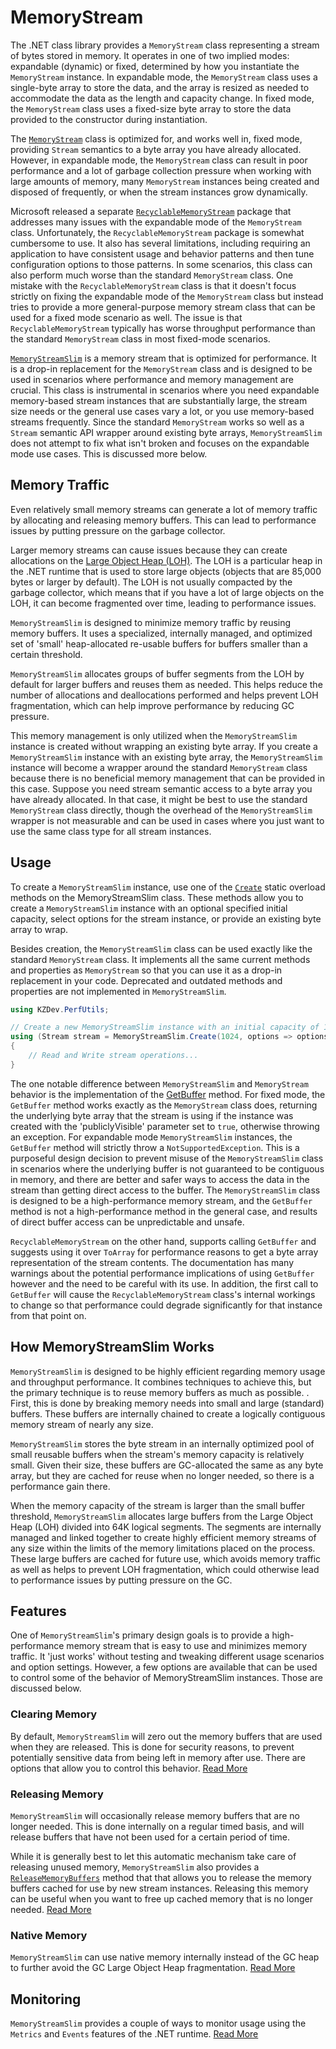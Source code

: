 # MemoryStream

The .NET class library provides a `MemoryStream` class representing a stream of bytes stored in memory. It operates in one of two implied modes: expandable (dynamic) or fixed, determined by how you instantiate the `MemoryStream` instance. In expandable mode, the `MemoryStream` class uses a single-byte array to store the data, and the array is resized as needed to accommodate the data as the length and capacity change. In fixed mode, the `MemoryStream` class uses a fixed-size byte array to store the data provided to the constructor during instantiation.

The [`MemoryStream`](xref:System.IO.MemoryStream) class is optimized for, and works well in, fixed mode, providing `Stream` semantics to a byte array you have already allocated. However, in expandable mode, the `MemoryStream` class can result in poor performance and a lot of garbage collection pressure when working with large amounts of memory, many `MemoryStream` instances being created and disposed of frequently, or when the stream instances grow dynamically.

Microsoft released a separate [`RecyclableMemoryStream`](https://www.nuget.org/packages/Microsoft.IO.RecyclableMemoryStream) package that addresses many issues with the expandable mode of the `MemoryStream` class. Unfortunately, the `RecyclableMemoryStream` package is somewhat cumbersome to use. It also has several limitations, including requiring an application to have consistent usage and behavior patterns and then tune configuration options to those patterns. In some scenarios, this class can also perform much worse than the standard `MemoryStream` class. One mistake with the `RecyclableMemoryStream` class is that it doesn't focus strictly on fixing the expandable mode of the `MemoryStream` class but instead tries to provide a more general-purpose memory stream class that can be used for a fixed mode scenario as well. The issue is that `RecyclableMemoryStream` typically has worse throughput performance than the standard `MemoryStream` class in most fixed-mode scenarios.

[`MemoryStreamSlim`](xref:KZDev.PerfUtils.MemoryStreamSlim) is a memory stream that is optimized for performance. It is a drop-in replacement for the `MemoryStream` class and is designed to be used in scenarios where performance and memory management are crucial. This class is instrumental in scenarios where you need expandable memory-based stream instances that are substantially large, the stream size needs or the general use cases vary a lot, or you use memory-based streams frequently. Since the standard `MemoryStream` works so well as a `Stream` semantic API wrapper around existing byte arrays, `MemoryStreamSlim` does not attempt to fix what isn't broken and focuses on the expandable mode use cases. This is discussed more below.

## Memory Traffic

Even relatively small memory streams can generate a lot of memory traffic by allocating and releasing memory buffers. This can lead to performance issues by putting pressure on the garbage collector.

Larger memory streams can cause issues because they can create allocations on the [Large Object Heap (LOH)](https://learn.microsoft.com/en-us/dotnet/standard/garbage-collection/large-object-heap). The LOH is a particular heap in the .NET runtime that is used to store large objects (objects that are 85,000 bytes or larger by default). The LOH is not usually compacted by the garbage collector, which means that if you have a lot of large objects on the LOH, it can become fragmented over time, leading to performance issues.



`MemoryStreamSlim` is designed to minimize memory traffic by reusing memory buffers. It uses a specialized, internally managed, and optimized set of 'small' heap-allocated re-usable buffers for buffers smaller than a certain threshold.

`MemoryStreamSlim` allocates groups of buffer segments from the LOH by default for larger buffers and reuses them as needed. This helps reduce the number of allocations and deallocations performed and helps prevent LOH fragmentation, which can help improve performance by reducing GC pressure.

This memory management is only utilized when the `MemoryStreamSlim` instance is created without wrapping an existing byte array. If you create a `MemoryStreamSlim` instance with an existing byte array, the `MemoryStreamSlim` instance will become a wrapper around the standard `MemoryStream` class because there is no beneficial memory management that can be provided in this case. Suppose you need stream semantic access to a byte array you have already allocated. In that case, it might be best to use the standard `MemoryStream` class directly, though the overhead of the `MemoryStreamSlim` wrapper is not measurable and can be used in cases where you just want to use the same class type for all stream instances.

## Usage

To create a `MemoryStreamSlim` instance, use one of the [`Create`](xref:KZDev.PerfUtils.MemoryStreamSlim.Create) static overload methods on the MemoryStreamSlim class. These methods allow you to create a `MemoryStreamSlim` instance with an optional specified initial capacity, select options for the stream instance, or provide an existing byte array to wrap.

Besides creation, the `MemoryStreamSlim` class can be used exactly like the standard `MemoryStream` class. It implements all the same current methods and properties as `MemoryStream` so that you can use it as a drop-in replacement in your code. Deprecated and outdated methods and properties are not implemented in `MemoryStreamSlim`.

```csharp
using KZDev.PerfUtils;

// Create a new MemoryStreamSlim instance with an initial capacity of 1024 bytes, and setting the option to not clear memory buffers
using (Stream stream = MemoryStreamSlim.Create(1024, options => options.ZeroBufferBehavior = MemoryStreamSlimZeroBufferOption.None))
{
    // Read and Write stream operations...
}
```

The one notable difference between `MemoryStreamSlim` and `MemoryStream` behavior is the implementation of the [GetBuffer](xref:KZDev.PerfUtils.MemoryStreamSlim.GetBuffer*) method. For fixed mode, the `GetBuffer` method works exactly as the `MemoryStream` class does, returning the underlying byte array that the stream is using if the instance was created with the 'publiclyVisible' parameter set to `true`, otherwise throwing an exception. For expandable mode `MemoryStreamSlim` instances, the `GetBuffer` method will strictly throw a `NotSupportedException`. This is a purposeful design decision to prevent misuse of the `MemoryStreamSlim` class in scenarios where the underlying buffer is not guaranteed to be contiguous in memory, and there are better and safer ways to access the data in the stream than getting direct access to the buffer. The `MemoryStreamSlim` class is designed to be a high-performance memory stream, and the `GetBuffer` method is not a high-performance method in the general case, and results of direct buffer access can be unpredictable and unsafe.

`RecyclableMemoryStream` on the other hand, supports calling `GetBuffer` and suggests using it over `ToArray` for performance reasons to get a byte array representation of the stream contents. The documentation has many warnings about the potential performance implications of using `GetBuffer` however and the need to be careful with its use. In addition, the first call to `GetBuffer` will cause the `RecyclableMemoryStream` class's internal workings to change so that performance could degrade significantly for that instance from that point on.

## How MemoryStreamSlim Works

`MemoryStreamSlim` is designed to be highly efficient regarding memory usage and throughput performance. It combines techniques to achieve this, but the primary technique is to reuse memory buffers as much as possible. . First, this is done by breaking memory needs into small and large (standard) buffers. These buffers are internally chained to create a logically contiguous memory stream of nearly any size.

`MemoryStreamSlim` stores the byte stream in an internally optimized pool of small reusable buffers when the stream's memory capacity is relatively small. Given their size, these buffers are GC-allocated the same as any byte array, but they are cached for reuse when no longer needed, so there is a performance gain there.

When the memory capacity of the stream is larger than the small buffer threshold, `MemoryStreamSlim` allocates large buffers from the Large Object Heap (LOH) 
divided into 64K logical segments. The segments are internally managed and linked together to create highly efficient memory streams of any size within the limits of the memory limitations placed on the process. These large buffers are cached for future use, which avoids memory traffic as well as helps to prevent LOH fragmentation, which could otherwise lead to performance issues by putting pressure on the GC.

## Features

One of `MemoryStreamSlim`'s primary design goals is to provide a high-performance memory stream that is easy to use and minimizes memory traffic. It 'just works' without testing and tweaking different usage scenarios and option settings. However, a few options are available that can be used to control some of the behavior of MemoryStreamSlim instances. Those are discussed below.

### Clearing Memory

By default, `MemoryStreamSlim` will zero out the memory buffers that are used when they are released. This is done for security reasons, to prevent potentially sensitive data from being left in memory after use. There are options that allow you to control this behavior. [Read More](./memory-management.md#clearing-memory)

### Releasing Memory

`MemoryStreamSlim` will occasionally release memory buffers that are no longer needed. This is done internally on a regular timed basis, and will release buffers that have not been used for a certain period of time. 

While it is generally best to let this automatic mechanism take care of releasing unused memory, `MemoryStreamSlim` also provides a [`ReleaseMemoryBuffers`](xref:KZDev.PerfUtils.MemoryStreamSlim.ReleaseMemoryBuffers) method that that allows you to release the memory buffers cached for use by new stream instances. Releasing this memory can be useful when you want to free up cached memory that is no longer needed. [Read More](./memory-management.md#releasing-memory)

### Native Memory

`MemoryStreamSlim` can use native memory internally instead of the GC heap to further avoid the GC Large Object Heap fragmentation. [Read More](./memory-management.md#native-memory)

## Monitoring

`MemoryStreamSlim` provides a couple of ways to monitor usage using the `Metrics` and `Events` features of the .NET runtime. [Read More](./memory-monitoring.md)
